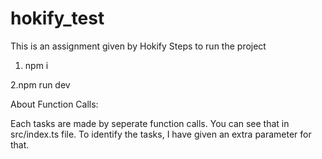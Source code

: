 # hokify_test
This is an assignment given by Hokify
Steps to run the project
1. npm i

2.npm run dev

About Function Calls:

Each tasks are made by seperate function calls.
You can see that in src/index.ts file. To identify the tasks, I have given an extra parameter for that.
